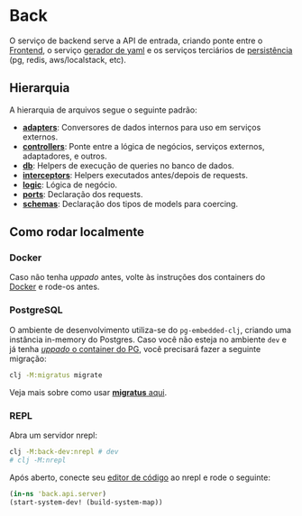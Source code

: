 # Back

O serviço de backend serve a API de entrada, criando ponte entre o [Frontend](../front/README.md), o serviço [gerador de yaml](../yaml_generator/README.md) e os serviços terciários de [persistência](../../docker/README.md) (pg, redis, aws/localstack, etc).

## Hierarquia

A hierarquia de arquivos segue o seguinte padrão:

- **[adapters](./api/adapters)**: Conversores de dados internos para uso em serviços externos.
- **[controllers](./api/controllers)**: Ponte entre a lógica de negócios, serviços externos, adaptadores, e outros.
- **[db](./api/db)**: Helpers de execução de queries no banco de dados.
- **[interceptors](./api/interceptors)**: Helpers executados antes/depois de requests.
- **[logic](./api/logic)**: Lógica de negócio.
- **[ports](./api/ports)**: Declaração dos requests.
- **[schemas](./api/schemas)**: Declaração dos tipos de models para coercing.

## Como rodar localmente

### Docker

Caso não tenha *uppado* antes, volte às instruções dos containers do [Docker](../../docker/README.md) e rode-os antes.

### PostgreSQL

O ambiente de desenvolvimento utiliza-se do `pg-embedded-clj`, criando uma instância in-memory do Postgres. Caso você não esteja no ambiente `dev` e já tenha [*uppado* o container do PG](../../docker/README.md#como-rodar-localmente), você precisará fazer a seguinte migração:

```bash
clj -M:migratus migrate
```

Veja mais sobre como usar [**migratus** aqui](https://github.com/yogthos/migratus#usage).

### REPL

Abra um servidor nrepl:

```bash
clj -M:back-dev:nrepl # dev
# clj -M:nrepl
```

Após aberto, conecte seu [editor de código](../../docs/editores.md#Neovim) ao nrepl e rode o seguinte:

```clj
(in-ns 'back.api.server)
(start-system-dev! (build-system-map))
```
